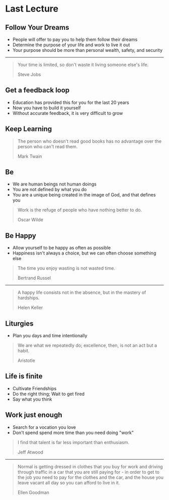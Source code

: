 Last Lecture
============

Follow Your Dreams
------------------

- People will offer to pay you to help them follow their dreams
- Determine the purpose of your life and work to live it out
- Your purpose should be more than personal wealth, safety, and security

---

> Your time is limited, so don't waste it living someone else's life.
>
> Steve Jobs

Get a feedback loop
-------------------

- Education has provided this for you for the last 20 years
- Now you have to build it yourself
- Without accurate feedback, it is very difficult to grow

Keep Learning
-------------

> The person who doesn't read good books has no advantage over the person who can't read them.
> 
> Mark Twain 

Be
-----

- We are human beings not human doings
- You are not defined by what you do
- You are a unique being created in the image of God, and that defines you

> Work is the refuge of people who have nothing better to do.
> 
> Oscar Wilde 

Be Happy
--------

- Allow yourself to be happy as often as possible
- Happiness isn't always a choice, but we can often choose something else

> The time you enjoy wasting is not wasted time.
>
> Bertrand Russel

---

> A happy life consists not in the absence, but in the mastery of hardships.
> 
> Helen Keller

Liturgies
---------

- Plan you days and time intentionally

> We are what we repeatedly do; excellence, then, is not an act but a habit.
>
> Aristotle

Life is finite
--------------

- Cultivate Friendships
- Do the right thing; Wait to get fired
- Say what you think

Work just enough
----------------

- Search for a vocation you love
- Don't spend spend more time than you need doing "work"

> I find that talent is far less important than enthusiasm.
> 
> Jeff Atwood

---

> Normal is getting dressed in clothes that you buy for work and driving through traffic in a car that you are still paying for - in order to get to the job you need to pay for the clothes and the car, and the house you leave vacant all day so you can afford to live in it.
> 
> Ellen Goodman 
